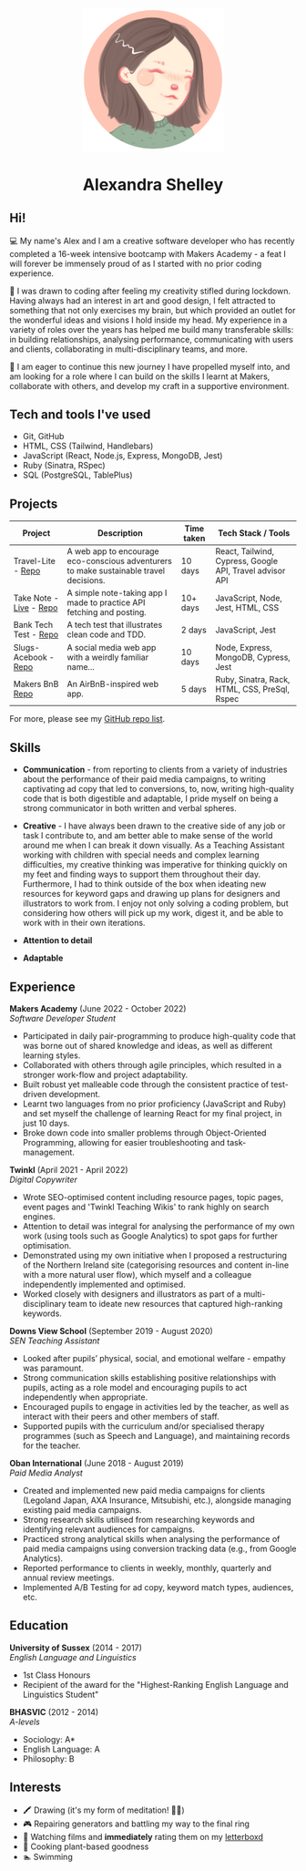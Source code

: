 <div align="center">

<img src="alexicon.png" alt="me" width="250"/>

# Alexandra Shelley  #
</div>

## <a name="about_me">Hi!</a>

💻 My name's Alex and I am a creative software developer who has recently completed a 16-week intensive bootcamp with Makers Academy - a feat I will forever be immensely proud of as I started with no prior coding experience.

💭 I was drawn to coding after feeling my creativity stifled during lockdown. Having always had an interest in art and good design, I felt attracted to something that not only exercises my brain, but which provided an outlet for the wonderful ideas and visions I hold inside my head. My experience in a variety of roles over the years has helped me build many transferable skills: in building relationships, analysing performance, communicating with users and clients, collaborating in multi-disciplinary teams, and more.

🌱 I am eager to continue this new journey I have propelled myself into, and am looking for a role where I can build on the skills I learnt at Makers, collaborate with others, and develop my craft in a supportive environment.

## <a name="tech-stack">Tech and tools I've used</a> 
- Git, GitHub
- HTML, CSS (Tailwind, Handlebars)
- JavaScript (React, Node.js, Express, MongoDB, Jest)
- Ruby (Sinatra, RSpec)
- SQL (PostgreSQL, TablePlus)

## <a name="projects">Projects</a>

| Project                | Description                  | Time taken                     | Tech Stack / Tools             |
| ----------------------------- | ---------------------------- | ------------------------------ | ------------------------------ |
| Travel-Lite - [Repo](https://github.com/alexandrashelley/Travel-lite) | A web app to encourage eco-conscious adventurers to make sustainable travel decisions. | 10 days | React, Tailwind, Cypress, Google API, Travel advisor API |
| Take Note - [Live](https://take-note-omega.vercel.app/) - [Repo](https://github.com/alexandrashelley/take-note) | A simple note-taking app I made to practice API fetching and posting. | 10+ days | JavaScript, Node, Jest, HTML, CSS | 
| Bank Tech Test - [Repo](https://github.com/alexandrashelley/bank-tech-test) | A tech test that illustrates clean code and TDD. | 2 days | JavaScript, Jest | 
| Slugs-Acebook - [Repo](https://github.com/naomischlosser/acebook-node-slugs)| A social media web app with a weirdly familiar name... | 10 days | Node, Express, MongoDB, Cypress, Jest |
| Makers BnB [Repo](https://github.com/Curtis-Turk/makersbnb-ruby-seed) | An AirBnB-inspired web app. | 5 days | Ruby, Sinatra, Rack, HTML, CSS, PreSql, Rspec | 

For more, please see my [GitHub repo list](https://github.com/alexandrashelley?tab=repositories).

## <a name="skills">Skills</a>
- **Communication** - from reporting to clients from a variety of industries about the performance of their paid media campaigns, to writing captivating ad copy that led to conversions, to, now, writing high-quality code that is both digestible and adaptable, I pride myself on being a strong communicator in both written and verbal spheres.

- **Creative** - I have always been drawn to the creative side of any job or task I contribute to, and am better able to make sense of the world around me when I can break it down visually. As a Teaching Assistant working with children with special needs and complex learning difficulties, my creative thinking was imperative for thinking quickly on my feet and finding ways to support them throughout their day. Furthermore, I had to think outside of the box when ideating new resources for keyword gaps and drawing up plans for designers and illustrators to work from. I enjoy not only solving a coding problem, but considering how others will pick up my work, digest it, and be able to work with in their own iterations.

- **Attention to detail**

- **Adaptable**

## <a name="experience">Experience</a>

**Makers Academy** (June 2022 - October 2022)  
*Software Developer Student*
- Participated in daily pair-programming to produce high-quality code that was borne out of shared knowledge and ideas, as well as different learning styles.
- Collaborated with others through agile principles, which resulted in a stronger work-flow and project adaptability.
- Built robust yet malleable code through the consistent practice of test-driven development.
- Learnt two languages from no prior proficiency (JavaScript and Ruby) and set myself the challenge of learning React for my final project, in just 10 days.
- Broke down code into smaller problems through Object-Oriented Programming, allowing for easier troubleshooting and task-management.

**Twinkl** (April 2021 - April 2022)     
*Digital Copywriter*  
- Wrote SEO-optimised content including resource pages, topic pages, event pages and 'Twinkl Teaching Wikis' to rank highly on search engines.
- Attention to detail was integral for analysing the performance of my own work (using tools such as Google Analytics) to spot gaps for further optimisation.
- Demonstrated using my own initiative when I proposed a restructuring of the Northern Ireland site (categorising resources and content in-line with a more natural user flow), which myself and a colleague independently implemented and optimised.
- Worked closely with designers and illustrators as part of a multi-disciplinary team to ideate new resources that captured high-ranking keywords.

**Downs View School** (September 2019 - August 2020)     
*SEN Teaching Assistant*
- Looked after pupils’ physical, social, and emotional welfare - empathy was paramount.
- Strong communication skills establishing positive relationships with pupils, acting as a role model and encouraging pupils to act independently when appropriate.
- Encouraged pupils to engage in activities led by the teacher, as well as interact with their peers and other members of staff.
- Supported pupils with the curriculum and/or specialised therapy programmes (such as Speech and Language), and maintaining records for the teacher.

**Oban International** (June 2018 - August 2019)  
*Paid Media Analyst*
- Created and implemented new paid media campaigns for clients (Legoland Japan, AXA Insurance, Mitsubishi, etc.), alongside managing existing paid media campaigns.
- Strong research skills utilised from researching keywords and identifying relevant audiences for campaigns.
- Practiced strong analytical skills when analysing the performance of paid media campaigns using conversion tracking data (e.g., from Google Analytics).
- Reported performance to clients in weekly, monthly, quarterly and annual review meetings.
- Implemented A/B Testing for ad copy, keyword match types, audiences, etc.

## <a name="education">Education</a>

**University of Sussex** (2014 - 2017)  
*English Language and Linguistics*
- 1st Class Honours
- Recipient of the award for the "Highest-Ranking English Language and Linguistics Student"

**BHASVIC** (2012 - 2014)  
*A-levels*
- Sociology: A*
- English Language: A
- Philosophy: B
## <a name="interests">Interests</a>

- 🖍️ Drawing (it's my form of meditation! 🧘‍♀️)
- 🎮 Repairing generators and battling my way to the final ring
- 🎥 Watching films and **immediately** rating them on my [letterboxd](https://letterboxd.com/beyonce/)
- 🌱 Cooking plant-based goodness 
- 🏊 Swimming